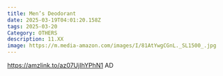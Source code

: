 ```yaml
---
title: Men’s Deodorant
date: 2025-03-19T04:01:20.158Z
tags: 2025-03-20
Category: OTHERS
description: 11.XX
image: https://m.media-amazon.com/images/I/81AtYwgCGnL._SL1500_.jpg
---
```

https://amzlink.to/az07UjIhYPhN1   AD